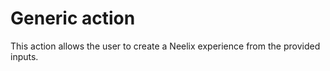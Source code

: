 # Generic action

This action allows the user to create a Neelix experience from the provided
inputs.
